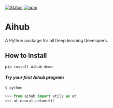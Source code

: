 [![Status](https://img.shields.io/badge/status-maintained-brightgreen.svg?style=for-the-badge)]()
[![npm](https://img.shields.io/npm/l/express.svg?style=for-the-badge)]()

# Aihub

A Python package for all Deep learning Developers.

## How to Install

```
pip install Aihub-demo
```

#### *Try your first Aihub program*

```
$ python
```

```python
>>> from aihub import utils as ut
>>> ut.neural_network()
```

